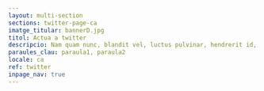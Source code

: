 ```yaml
---
layout: multi-section
sections: twitter-page-ca
imatge_titular: bannerD.jpg
titol: Actua a twitter
descripcio: Nam quam nunc, blandit vel, luctus pulvinar, hendrerit id, lorem.
paraules_clau: paraula1, paraula2
locale: ca
ref: twitter
inpage_nav: true
---
```

